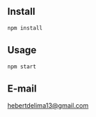 ## Install

```sh
npm install
```

## Usage

```sh
npm start
```

## E-mail

hebertdelima13@gmail.com

